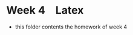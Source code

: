 Week 4   &ensp; Latex
==================================
 * this folder contents the homework of week 4
